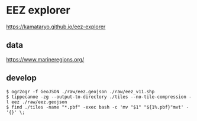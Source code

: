 # EEZ explorer

https://kamataryo.github.io/eez-explorer

## data

https://www.marineregions.org/

## develop

```shell
$ ogr2ogr -f GeoJSON ./raw/eez.geojson ./raw/eez_v11.shp
$ tippecanoe -zg --output-to-directory ./tiles --no-tile-compression -l eez ./raw/eez.geojson
$ find ./tiles -name "*.pbf" -exec bash -c 'mv "$1" "${1%.pbf}"mvt' - '{}' \;
```